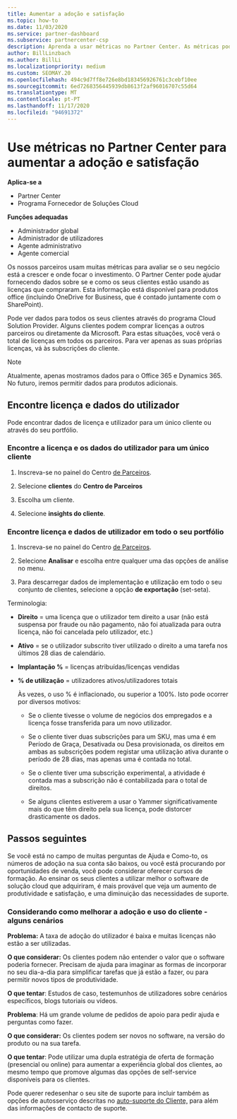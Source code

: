 ```yaml
---
title: Aumentar a adoção e satisfação
ms.topic: how-to
ms.date: 11/03/2020
ms.service: partner-dashboard
ms.subservice: partnercenter-csp
description: Aprenda a usar métricas no Partner Center. As métricas podem mostrar se o seu negócio está a crescer, como os clientes usam as suas licenças e onde se concentram no investimento.
author: BillLinzbach
ms.author: BillLi
ms.localizationpriority: medium
ms.custom: SEOMAY.20
ms.openlocfilehash: 494c9d7ff8e726e8bd183456926761c3cebf10ee
ms.sourcegitcommit: 6ed7268356445939db8613f2af96016707c55d64
ms.translationtype: MT
ms.contentlocale: pt-PT
ms.lasthandoff: 11/17/2020
ms.locfileid: "94691372"
---
```

# <a name="use-metrics-in-partner-center-to-increase-adoption-and-satisfaction"></a>Use métricas no Partner Center para aumentar a adoção e satisfação

**Aplica-se a**

- Partner Center
- Programa Fornecedor de Soluções Cloud

**Funções adequadas**

- Administrador global
- Administrador de utilizadores
- Agente administrativo
- Agente comercial

Os nossos parceiros usam muitas métricas para avaliar se o seu negócio está a crescer e onde focar o investimento. O Partner Center pode ajudar fornecendo dados sobre se e como os seus clientes estão usando as licenças que compraram. Esta informação está disponível para produtos office (incluindo OneDrive for Business, que é contado juntamente com o SharePoint).

Pode ver dados para todos os seus clientes através do programa Cloud Solution Provider. Alguns clientes podem comprar licenças a outros parceiros ou diretamente da Microsoft. Para estas situações, você verá o total de licenças em todos os parceiros. Para ver apenas as suas próprias licenças, vá às subscrições do cliente.

> [!NOTE]  
> Atualmente, apenas mostramos dados para o Office 365 e Dynamics 365. No futuro, iremos permitir dados para produtos adicionais.

## <a name="find-license-and-user-data"></a>Encontre licença e dados do utilizador

Pode encontrar dados de licença e utilizador para um único cliente ou através do seu portfólio.

### <a name="find-license-and-user-data-for-a-single-customer"></a>Encontre a licença e os dados do utilizador para um único cliente

1. Inscreva-se no painel do Centro [de Parceiros](https://partner.microsoft.com/dashboard).

2. Selecione **clientes** do **Centro de Parceiros**

3. Escolha um cliente.

4. Selecione **insights do cliente**.

### <a name="find-license-and-user-data-across-your-portfolio"></a>Encontre licença e dados de utilizador em todo o seu portfólio

1. Inscreva-se no painel do Centro [de Parceiros](https://partner.microsoft.com/dashboard).

2. Selecione **Analisar** e escolha entre qualquer uma das opções de análise no menu.

3. Para descarregar dados de implementação e utilização em todo o seu conjunto de clientes, selecione a opção **de exportação** (set-seta).

Terminologia:

- **Direito** = uma licença que o utilizador tem direito a usar (não está suspensa por fraude ou não pagamento, não foi atualizada para outra licença, não foi cancelada pelo utilizador, etc.)

- **Ativo** = se o utilizador subscrito tiver utilizado o direito a uma tarefa nos últimos 28 dias de calendário.

- **Implantação %** = licenças atribuídas/licenças vendidas

- **% de utilização** = utilizadores ativos/utilizadores totais

   Às vezes, o uso % é inflacionado, ou superior a 100%. Isto pode ocorrer por diversos motivos:

  - Se o cliente tivesse o volume de negócios dos empregados e a licença fosse transferida para um novo utilizador.

  - Se o cliente tiver duas subscrições para um SKU, mas uma é em Período de Graça, Desativada ou Desa provisionada, os direitos em ambas as subscrições podem registar uma utilização ativa durante o período de 28 dias, mas apenas uma é contada no total.

  - Se o cliente tiver uma subscrição experimental, a atividade é contada mas a subscrição não é contabilizada para o total de direitos.

  - Se alguns clientes estiverem a usar o Yammer significativamente mais do que têm direito pela sua licença, pode distorcer drasticamente os dados.

## <a name="next-steps"></a>Passos seguintes

Se você está no campo de muitas perguntas de Ajuda e Como-to, os números de adoção na sua conta são baixos, ou você está procurando por oportunidades de venda, você pode considerar oferecer cursos de formação. Ao ensinar os seus clientes a utilizar melhor o software de solução cloud que adquiriram, é mais provável que veja um aumento de produtividade e satisfação, e uma diminuição das necessidades de suporte.

### <a name="considering-how-to-improve-customer-adoption-and-usage---a-couple-scenarios"></a>Considerando como melhorar a adoção e uso do cliente - alguns cenários

**Problema:** A taxa de adoção do utilizador é baixa e muitas licenças não estão a ser utilizadas.

**O que considerar:** Os clientes podem não entender o valor que o software poderia fornecer. Precisam de ajuda para imaginar as formas de incorporar no seu dia-a-dia para simplificar tarefas que já estão a fazer, ou para permitir novos tipos de produtividade.

**O que tentar**: Estudos de caso, testemunhos de utilizadores sobre cenários específicos, blogs tutoriais ou vídeos.

**Problema**: Há um grande volume de pedidos de apoio para pedir ajuda e perguntas como fazer.

**O que considerar:** Os clientes podem ser novos no software, na versão do produto ou na sua tarefa.

**O que tentar**: Pode utilizar uma dupla estratégia de oferta de formação (presencial ou online) para aumentar a experiência global dos clientes, ao mesmo tempo que promove algumas das opções de self-service disponíveis para os clientes.

Pode querer redesenhar o seu site de suporte para incluir também as opções de autosserviço descritas no [auto-suporte do Cliente,](customer-self-support.md) para além das informações de contacto de suporte.

